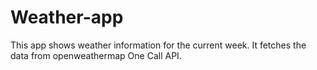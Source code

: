 # Weather-app
This app shows weather information for the current week. It fetches the data from openweathermap One Call API.  

